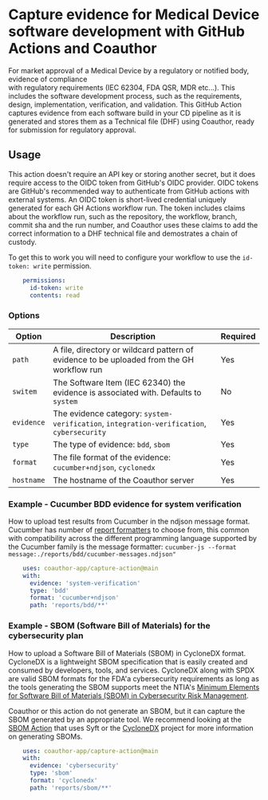 # Capture evidence for Medical Device software development with GitHub Actions and Coauthor

For market approval of a Medical Device by a regulatory or notified body, evidence of compliance  
with regulatory requirements (IEC 62304, FDA QSR, MDR etc...). This includes the software development process,
such as the requirements, design, implementation, verification, and validation. This GitHub Action captures
evidence from each software build in your CD pipeline as it is generated and stores them as a
Technical file (DHF) using Coauthor, ready for submission for regulatory approval.

## Usage

This action doesn't require an API key or storing another secret, but it does require access to the OIDC token 
from GitHub's OIDC provider. OIDC tokens are GitHub's recommended way to authenticate from GitHub actions with 
external systems. An OIDC token is short-lived credential uniquely generated for each GH Actions workflow run.
The token includes claims about the workflow run, such as the repository, the workflow, branch, commit sha and
the run number, and Coauthor uses these claims to add the correct information to a DHF technical file and demostrates a chain of custody.

To get this to work you will need to configure your workflow to use the ```id-token: write``` permission.



```yaml
    permissions:
      id-token: write
      contents: read
```

### Options

| Option     | Description                                                                                           | Required |
|------------|-------------------------------------------------------------------------------------------------------|----------|
| `path`     | A file, directory or wildcard pattern of evidence to be uploaded from the GH workflow run             | Yes      |
| `switem`   | The Software Item (IEC 62340) the evidence is associated with. Defaults to `system`                   | No       |
| `evidence` | The evidence category: ```system-verification```, ```integration-verification```, ```cybersecurity``` | Yes      |
| `type`     | The type of evidence: ```bdd```, ```sbom```                                                           | Yes      |
| `format`   | The file format of the evidence: ```cucumber+ndjson```, ```cyclonedx```                               | Yes      |
| `hostname` | The hostname of the Coauthor server                                                                   | Yes      |



### Example - Cucumber BDD evidence for system verification
How to upload test results from Cucumber in the ndjson message format. Cucumber has number of 
[report formatters](https://cucumber.io/docs/cucumber/reporting/?lang=javascript) to 
choose from, this common with compatibility across the different programming language supported by the Cucumber family
is the message formatter: ```cucumber-js --format message:./reports/bdd/cucumber-messages.ndjson"```

```yaml
    uses: coauthor-app/capture-action@main
    with:
      evidence: 'system-verification'
      type: 'bdd'
      format: 'cucumber+ndjson'
      path: 'reports/bdd/**'
```
    
### Example - SBOM (Software Bill of Materials) for the cybersecurity plan
How to upload a Software Bill of Materials (SBOM) in CycloneDX format. CycloneDX is a lightweight SBOM specification 
that is easily created and consumed by developers, tools, and services. CycloneDX along with 
SPDX are valid SBOM formats for the FDA'a cybersecurity requirements as long as the tools generating the SBOM supports 
meet the NTIA's [Minimum Elements for Software Bill of Materials (SBOM) in Cybersecurity Risk Management](https://www.ntia.doc.gov/files/ntia/publications/sbom_minimum_elements_report.pdf). 

Coauthor or this action do not generate an SBOM, but it can capture the SBOM generated by an appropriate tool. We 
recommend looking at the [SBOM Action](https://github.com/anchore/sbom-action) that uses Syft or the [CycloneDX](https://cyclonedx.org/tool-center/) 
project for more information on generating SBOMs.

```yaml
    uses: coauthor-app/capture-action@main
    with:
      evidence: 'cybersecurity'
      type: 'sbom'
      format: 'cyclonedx'
      path: 'reports/sbom/**'
```